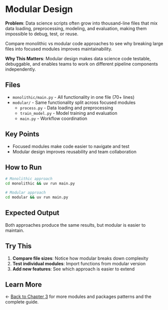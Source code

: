 # Modular Design

**Problem**: Data science scripts often grow into thousand-line files that mix data loading, preprocessing, modeling, and evaluation, making them impossible to debug, test, or reuse.

Compare monolithic vs modular code approaches to see why breaking large files into focused modules improves maintainability.

**Why This Matters**: Modular design makes data science code testable, debuggable, and enables teams to work on different pipeline components independently.

## Files

- `monolithic/main.py` - All functionality in one file (70+ lines)
- `modular/` - Same functionality split across focused modules
  - `process.py` - Data loading and preprocessing
  - `train_model.py` - Model training and evaluation
  - `main.py` - Workflow coordination

## Key Points

- Focused modules make code easier to navigate and test
- Modular design improves reusability and team collaboration

## How to Run

```bash
# Monolithic approach
cd monolithic && uv run main.py

# Modular approach  
cd modular && uv run main.py
```

## Expected Output

Both approaches produce the same results, but modular is easier to maintain.

## Try This

1. **Compare file sizes**: Notice how modular breaks down complexity
2. **Test individual modules**: Import functions from modular version
3. **Add new features**: See which approach is easier to extend

## Learn More

← [Back to Chapter 3](../README.md) for more modules and packages patterns and the complete guide.
